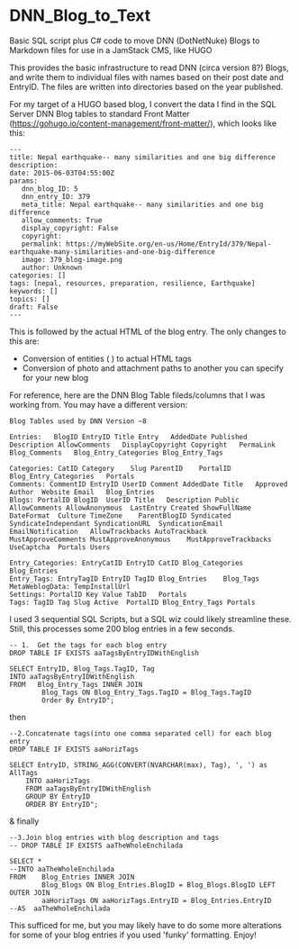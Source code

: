 # DNN_Blog_to_Text
Basic SQL script plus C# code to move DNN (DotNetNuke) Blogs to Markdown files for use in a JamStack CMS, like HUGO

This provides the basic infrastructure to read DNN (circa version 8?) Blogs, and write them to individual files with names based on their post date and EntryID. The files are written into directories based on the year published.

For my target of a HUGO based blog, I convert the data I find in the SQL Server DNN Blog tables to standard Front Matter (https://gohugo.io/content-management/front-matter/), which looks like this:

```
---
title: Nepal earthquake-- many similarities and one big difference
description: 
date: 2015-06-03T04:55:00Z
params:
   dnn_blog_ID: 5
   dnn_entry_ID: 379
   meta_title: Nepal earthquake-- many similarities and one big difference
   allow_comments: True
   display_copyright: False
   copyright: 
   permalink: https://myWebSite.org/en-us/Home/EntryId/379/Nepal-earthquake-many-similarities-and-one-big-difference
   image: 379_blog-image.png
   author: Unknown
categories: []
tags: [nepal, resources, preparation, resilience, Earthquake]
keywords: []
topics: []
draft: False
---
```

This is followed by the actual HTML of the blog entry. The only changes to this are:
- Conversion of entities (&nbsp;) to actual HTML tags
- Conversion of photo and attachment paths to another you can specify for your new blog

For reference, here are the DNN Blog Table fileds/columns that I was working from. You may have a different version:
```
Blog Tables used by DNN Version ~8

Entries:   BlogID EntryID Title Entry   AddedDate Published   Description AllowComments   DisplayCopyright Copyright   PermaLink Blog_Comments   Blog_Entry_Categories Blog_Entry_Tags

Categories: CatID Category    Slug ParentID    PortalID Blog_Entry_Categories   Portals
Comments: CommentID EntryID UserID Comment AddedDate Title   Approved Author  Website Email   Blog_Entries
Blogs: PortalID BlogID  UserID Title   Description Public  AllowComments AllowAnonymous  LastEntry Created ShowFullName DateFormat  Culture TimeZone    ParentBlogID Syndicated  SyndicateIndependant SyndicationURL  SyndicationEmail EmailNotification   AllowTrackbacks AutoTrackback   MustApproveComments MustApproveAnonymous    MustApproveTrackbacks UseCaptcha  Portals Users

Entry_Categories: EntryCatID EntryID CatID Blog_Categories Blog_Entries
Entry_Tags: EntryTagID EntryID TagID Blog_Entries    Blog_Tags
MetaWeblogData: TempInstallUrl
Settings: PortalID Key Value TabID   Portals
Tags: TagID Tag Slug Active  PortalID Blog_Entry_Tags Portals
```

I used 3 sequential SQL Scripts, but a SQL wiz could likely streamline these. Still, this processes some 200 blog entries in a few seconds.
```
-- 1.  Get the tags for each blog entry
DROP TABLE IF EXISTS aaTagsByEntryIDWithEnglish

SELECT EntryID, Blog_Tags.TagID, Tag
INTO aaTagsByEntryIDWithEnglish		
FROM   Blog_Entry_Tags INNER JOIN
        Blog_Tags ON Blog_Entry_Tags.TagID = Blog_Tags.TagID
        Order By EntryID";
```
then
```
--2.Concatenate tags(into one comma separated cell) for each blog entry
DROP TABLE IF EXISTS aaHorizTags

SELECT EntryID, STRING_AGG(CONVERT(NVARCHAR(max), Tag), ', ') as AllTags
    INTO aaHorizTags
    FROM aaTagsByEntryIDWithEnglish
    GROUP BY EntryID
    ORDER BY EntryID";
```
& finally
```
--3.Join blog entries with blog description and tags
-- DROP TABLE IF EXISTS aaTheWholeEnchilada

SELECT *
--INTO aaTheWholeEnchilada
FROM    Blog_Entries INNER JOIN
        Blog_Blogs ON Blog_Entries.BlogID = Blog_Blogs.BlogID LEFT OUTER JOIN
        aaHorizTags ON aaHorizTags.EntryID = Blog_Entries.EntryID
--AS  aaTheWholeEnchilada
```

This sufficed for me, but you may likely have to do some more alterations for some of your blog entries if you used 'funky' formatting. Enjoy!
